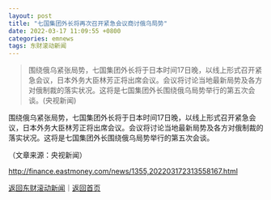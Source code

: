 ```yaml
---
layout: post
title: "七国集团外长将再次召开紧急会议商讨俄乌局势"
date: 2022-03-17 11:09:55 +0800
categories: emnews
tags: 东财滚动新闻
---
```

> 围绕俄乌紧张局势，七国集团外长将于日本时间17日晚，以线上形式召开紧急会议，日本外务大臣林芳正将出席会议。会议将讨论当地最新局势及各方对俄制裁的落实状况。这将是七国集团外长围绕俄乌局势举行的第五次会谈。(央视新闻)

<p>围绕俄乌紧张局势，七国集团外长将于日本时间17日晚，以线上形式召开紧急会议，日本外务大臣林芳正将出席会议。会议将讨论当地最新局势及各方对俄制裁的落实状况。这将是七国集团外长围绕俄乌局势举行的第五次会谈。</p><p class="em_media">（文章来源：央视新闻）</p>

<http://finance.eastmoney.com/news/1355,202203172313558167.html>

[返回东财滚动新闻](//finews.withounder.com/emnews/)｜[返回首页](//finews.withounder.com/)